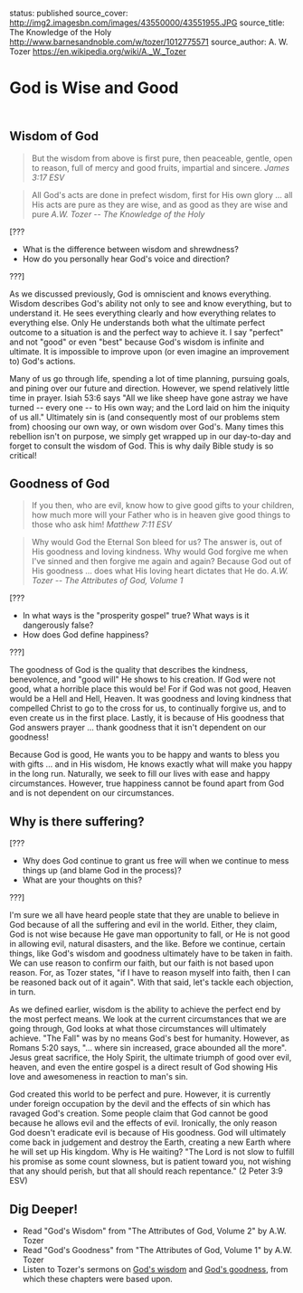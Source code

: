 status: published
source_cover: http://img2.imagesbn.com/images/43550000/43551955.JPG
source_title: The Knowledge of the Holy
              http://www.barnesandnoble.com/w/tozer/1012775571
source_author: A. W. Tozer
               https://en.wikipedia.org/wiki/A._W._Tozer

God is Wise and Good
====================

<header markdown=1>
</header>




<article markdown=1>

Wisdom of God
-------------

> But the wisdom from above is first pure, then peaceable, gentle, open to reason, full of mercy and good fruits, impartial and sincere.
<cite>James 3:17 ESV</cite>

> All God's acts are done in prefect wisdom, first for His own glory ... all His acts are pure as they are wise, and as good as they are wise and pure
<cite>A.W. Tozer -- The Knowledge of the Holy</cite>

[???

* What is the difference between wisdom and shrewdness?
* How do you personally hear God's voice and direction?

???]

As we discussed previously, God is omniscient and knows everything. Wisdom describes God's ability not only to see and know everything, but to understand it. He sees everything clearly and how everything relates to everything else. Only He understands both what the ultimate perfect outcome to a situation is and the perfect way to achieve it. I say "perfect" and not "good" or even "best" because God's wisdom is infinite and ultimate. It is impossible to improve upon (or even imagine an improvement to) God's actions.

Many of us go through life, spending a lot of time planning, pursuing goals, and pining over our future and direction. However, we spend relatively little time in prayer. Isiah 53:6 says "All we like sheep have gone astray we have turned -- every one -- to His own way; and the Lord laid on him the iniquity of us all." Ultimately sin is (and consequently most of our problems stem from) choosing our own way, or own wisdom over God's. Many times this rebellion isn't on purpose, we simply get wrapped up in our day-to-day and forget to consult the wisdom of God. This is why daily Bible study is so critical!


Goodness of God
---------------

> If you then, who are evil, know how to give good gifts to your children, how much more will your Father who is in heaven give good things to those who ask him!
<cite>Matthew 7:11 ESV</cite>

> Why would God the Eternal Son bleed for us? The answer is, out of His goodness and loving kindness. Why would God forgive me when I've sinned and then forgive me again and again? Because God out of His goodness ... does what His loving heart dictates that He do.
<cite>A.W. Tozer -- The Attributes of God, Volume 1</cite>

[???

* In what ways is the "prosperity gospel" true? What ways is it dangerously false?
* How does God define happiness?

???]

The goodness of God is the quality that describes the kindness, benevolence, and "good will" He shows to his creation. If God were not good, what a horrible place this would be! For if God was not good, Heaven would be a Hell and Hell, Heaven. It was goodness and loving kindness that compelled Christ to go to the cross for us, to continually forgive us, and to even create us in the first place. Lastly, it is because of His goodness that God answers prayer ... thank goodness that it isn't dependent on our goodness!

Because God is good, He wants you to be happy and wants to bless you with gifts ... and in His wisdom, He knows exactly what will make you happy in the long run. Naturally, we seek to fill our lives with ease and happy circumstances. However, true happiness cannot be found apart from God and is not dependent on our circumstances.

Why is there suffering?
-----------------------

[???

* Why does God continue to grant us free will when we continue to mess things up (and blame God in the process)?
* What are your thoughts on this?

???]

I'm sure we all have heard people state that they are unable to believe in God because of all the suffering and evil in the world. Either, they claim, God is not wise because He gave man opportunity to fall, or He is not good in allowing evil, natural disasters, and the like. Before we continue, certain things, like God's wisdom and goodness ultimately have to be taken in faith. We can use reason to confirm our faith, but our faith is not based upon reason. For, as Tozer states, "if I have to reason myself into faith, then I can be reasoned back out of it again". With that said, let's tackle each objection, in turn.

As we defined earlier, wisdom is the ability to achieve the perfect end by the most perfect means. We look at the current circumstances that we are going through, God looks at what those circumstances will ultimately achieve. "The Fall" was by no means God's best for humanity. However, as Romans 5:20 says, "... where sin increased, grace abounded all the more". Jesus great sacrifice, the Holy Spirit, the ultimate triumph of good over evil, heaven, and even the entire gospel is a direct result of God showing His love and awesomeness in reaction to man's sin.

God created this world to be perfect and pure. However, it is currently under foreign occupation by the devil and the effects of sin which has ravaged God's creation. Some people claim that God cannot be good because he allows evil and the effects of evil. Ironically, the only reason God doesn't eradicate evil is because of His goodness. God will ultimately come back in judgement and destroy the Earth, creating a new Earth where he will set up His kingdom. Why is He waiting? "The Lord is not slow to fulfill his promise as some count slowness, but is patient toward you, not wishing that any should perish, but that all should reach repentance." (2 Peter 3:9 ESV)

</article>




<footer markdown=1>

Dig Deeper!
----------

* Read "God's Wisdom" from "The Attributes of God, Volume 2" by A.W. Tozer
* Read "God's Goodness" from "The Attributes of God, Volume 1" by A.W. Tozer
* Listen to Tozer's sermons on [God's wisdom](http://www.sermonaudio.com/sermoninfo.asp?SID=81507437440) and [God's goodness](http://www.sermonaudio.com/sermoninfo.asp?SID=7807204121), from which these chapters were based upon.

</footer>
